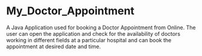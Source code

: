 # My_Doctor_Appointment
A Java Application used for booking a Doctor Appointment from Online.
The user can open the application and check for the availability of doctors working in different fields at a particular hospital
and can book the appointment at desired date and time.
